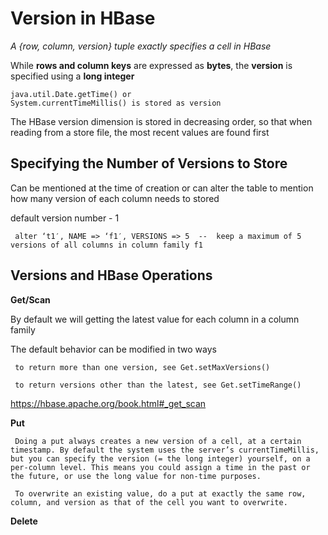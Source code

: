 # Version in HBase

*A {row, column, version} tuple exactly specifies a cell in HBase*

While **rows and column keys** are expressed as **bytes**, the **version** is specified using a **long integer**

    java.util.Date.getTime() or 
    System.currentTimeMillis() is stored as version
    
The HBase version dimension is stored in decreasing order, so that when reading from a store file, the most recent values are found first

## Specifying the Number of Versions to Store

   Can be mentioned at the time of creation or can alter the table to mention how many version of each column needs to stored
   
   default version number - 1
   
     alter ‘t1′, NAME => ‘f1′, VERSIONS => 5  --  keep a maximum of 5 versions of all columns in column family f1
     
## Versions and HBase Operations
 
   **Get/Scan**
   
   By default we will getting the latest value for each column in a column family
   
   The default behavior can be modified in two ways
   
     to return more than one version, see Get.setMaxVersions()
     
     to return versions other than the latest, see Get.setTimeRange()
     
   https://hbase.apache.org/book.html#_get_scan
   
   **Put**
   
     Doing a put always creates a new version of a cell, at a certain timestamp. By default the system uses the server’s currentTimeMillis, but you can specify the version (= the long integer) yourself, on a per-column level. This means you could assign a time in the past or the future, or use the long value for non-time purposes.
     
     To overwrite an existing value, do a put at exactly the same row, column, and version as that of the cell you want to overwrite.
     
     
   **Delete**
   
     